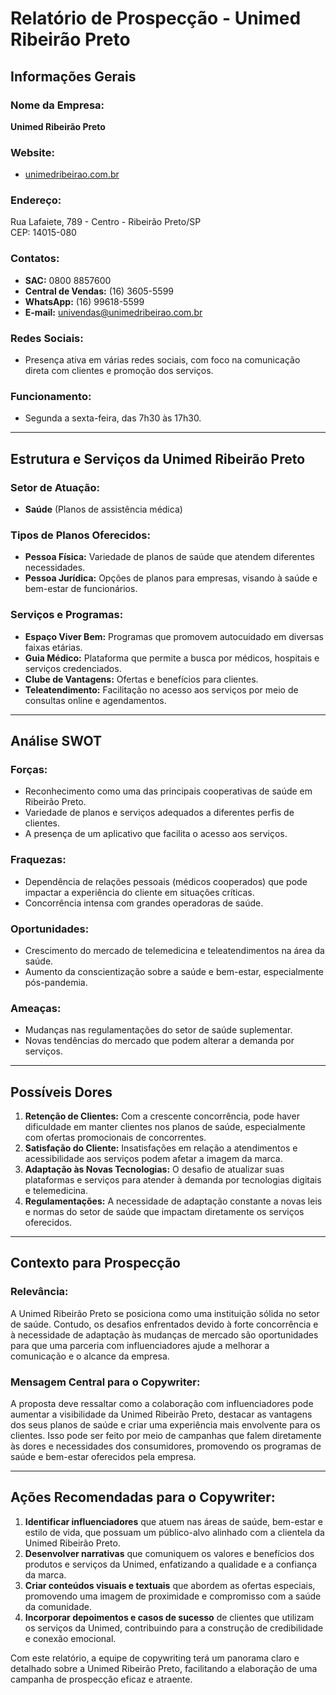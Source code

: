 # Relatório de Prospecção - Unimed Ribeirão Preto

## Informações Gerais

### Nome da Empresa:
**Unimed Ribeirão Preto**

### Website:
- [unimedribeirao.com.br](http://unimedribeirao.com.br)

### Endereço:
Rua Lafaiete, 789 - Centro - Ribeirão Preto/SP  
CEP: 14015-080

### Contatos:
- **SAC:** 0800 8857600  
- **Central de Vendas:** (16) 3605-5599  
- **WhatsApp:** (16) 99618-5599  
- **E-mail:** univendas@unimedribeirao.com.br

### Redes Sociais:
- Presença ativa em várias redes sociais, com foco na comunicação direta com clientes e promoção dos serviços.

### Funcionamento:
- Segunda a sexta-feira, das 7h30 às 17h30.

---

## Estrutura e Serviços da Unimed Ribeirão Preto

### Setor de Atuação:
- **Saúde** (Planos de assistência médica)

### Tipos de Planos Oferecidos:
- **Pessoa Física:** Variedade de planos de saúde que atendem diferentes necessidades.
- **Pessoa Jurídica:** Opções de planos para empresas, visando à saúde e bem-estar de funcionários.

### Serviços e Programas:
- **Espaço Viver Bem:** Programas que promovem autocuidado em diversas faixas etárias.
- **Guia Médico:** Plataforma que permite a busca por médicos, hospitais e serviços credenciados.
- **Clube de Vantagens:** Ofertas e benefícios para clientes.
- **Teleatendimento:** Facilitação no acesso aos serviços por meio de consultas online e agendamentos.

---

## Análise SWOT

### Forças:
- Reconhecimento como uma das principais cooperativas de saúde em Ribeirão Preto.
- Variedade de planos e serviços adequados a diferentes perfis de clientes.
- A presença de um aplicativo que facilita o acesso aos serviços.

### Fraquezas:
- Dependência de relações pessoais (médicos cooperados) que pode impactar a experiência do cliente em situações críticas.
- Concorrência intensa com grandes operadoras de saúde.

### Oportunidades:
- Crescimento do mercado de telemedicina e teleatendimentos na área da saúde.
- Aumento da conscientização sobre a saúde e bem-estar, especialmente pós-pandemia.

### Ameaças:
- Mudanças nas regulamentações do setor de saúde suplementar.
- Novas tendências do mercado que podem alterar a demanda por serviços.

---

## Possíveis Dores
1. **Retenção de Clientes:** Com a crescente concorrência, pode haver dificuldade em manter clientes nos planos de saúde, especialmente com ofertas promocionais de concorrentes.
2. **Satisfação do Cliente:** Insatisfações em relação a atendimentos e acessibilidade aos serviços podem afetar a imagem da marca.
3. **Adaptação às Novas Tecnologias:** O desafio de atualizar suas plataformas e serviços para atender à demanda por tecnologias digitais e telemedicina.
4. **Regulamentações:** A necessidade de adaptação constante a novas leis e normas do setor de saúde que impactam diretamente os serviços oferecidos.

---

## Contexto para Prospecção

### Relevância:
A Unimed Ribeirão Preto se posiciona como uma instituição sólida no setor de saúde. Contudo, os desafios enfrentados devido à forte concorrência e à necessidade de adaptação às mudanças de mercado são oportunidades para que uma parceria com influenciadores ajude a melhorar a comunicação e o alcance da empresa.

### Mensagem Central para o Copywriter:
A proposta deve ressaltar como a colaboração com influenciadores pode aumentar a visibilidade da Unimed Ribeirão Preto, destacar as vantagens dos seus planos de saúde e criar uma experiência mais envolvente para os clientes. Isso pode ser feito por meio de campanhas que falem diretamente às dores e necessidades dos consumidores, promovendo os programas de saúde e bem-estar oferecidos pela empresa.

---

## Ações Recomendadas para o Copywriter:
1. **Identificar influenciadores** que atuem nas áreas de saúde, bem-estar e estilo de vida, que possuam um público-alvo alinhado com a clientela da Unimed Ribeirão Preto.
2. **Desenvolver narrativas** que comuniquem os valores e benefícios dos produtos e serviços da Unimed, enfatizando a qualidade e a confiança da marca.
3. **Criar conteúdos visuais e textuais** que abordem as ofertas especiais, promovendo uma imagem de proximidade e compromisso com a saúde da comunidade.
4. **Incorporar depoimentos e casos de sucesso** de clientes que utilizam os serviços da Unimed, contribuindo para a construção de credibilidade e conexão emocional.

Com este relatório, a equipe de copywriting terá um panorama claro e detalhado sobre a Unimed Ribeirão Preto, facilitando a elaboração de uma campanha de prospecção eficaz e atraente.